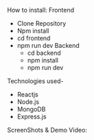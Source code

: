How to install: 
Frontend
- Clone Repository
- Npm install
- cd frontend
- npm run dev
Backend
  - cd backend
  - npm install
  - npm run dev

Technologies used-
- Reactjs
- Node.js
- MongoDB
- Express.js


ScreenShots & Demo Video:

